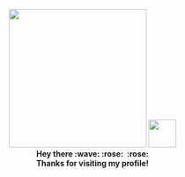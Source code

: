 <div id="header" align="center">
  <img src="https://media.tenor.com/8Ec8gxS5a6EAAAAC/cerisier-fleur-cherry-blossom.gif" width="250"/>
  <img src="https://media.tenor.com/NeJfHqkmdMIAAAAi/tux-linux-penguin.gif" width="50"/>
  <br>
  <b>Hey there :wave: :rose:<b>
  <img src="https://komarev.com/ghpvc/?username=octantx&style=flat-square&color=blue" alt=""/>
  <b>:rose:<b>
  <br>
  <b>Thanks for visiting my profile!<b>
</div>
